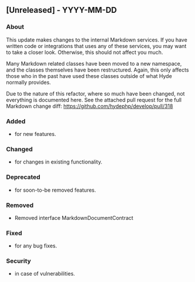 ## [Unreleased] - YYYY-MM-DD

### About

This update makes changes to the internal Markdown services. If you have written code or integrations that uses any of these services, you may want to take a closer look. Otherwise, this should not affect you much.

Many Markdown related classes have been moved to a new namespace, and the classes themselves have been restructured. Again, this only affects those who in the past have used these classes outside of what Hyde normally provides.

Due to the nature of this refactor, where so much have been changed, not everything is documented here. See the attached pull request for the full Markdown change diff: https://github.com/hydephp/develop/pull/318

### Added
- for new features.

### Changed
- for changes in existing functionality.

### Deprecated
- for soon-to-be removed features.

### Removed
- Removed interface MarkdownDocumentContract

### Fixed
- for any bug fixes.

### Security
- in case of vulnerabilities.
